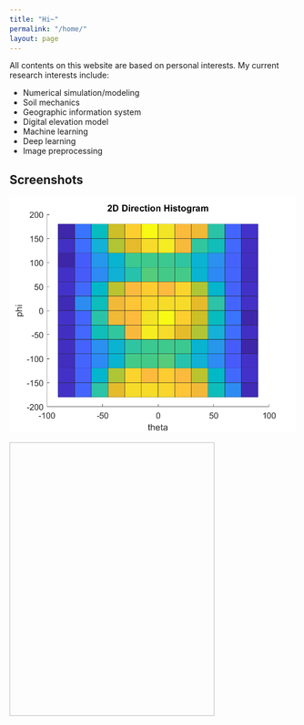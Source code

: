 ```yaml
---
title: "Hi~"
permalink: "/home/"
layout: page
---
```


All contents on this website are based on personal interests. My current research interests include:
* Numerical simulation/modeling
* Soil mechanics
* Geographic information system
* Digital elevation model
* Machine learning
* Deep learning
* Image preprocessing

## Screenshots

![Figure 1](/assets/2D_Matlab_hist.png)

<img scr="/assets/2D_Matlab_hist.png" class="pic" width="360"  height="480">
